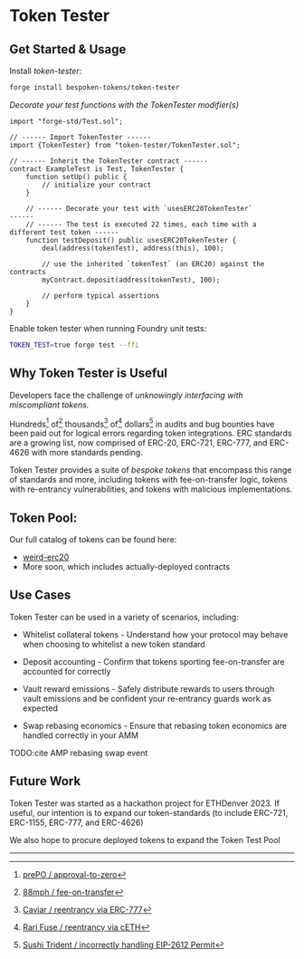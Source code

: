 # Token Tester

## Get Started & Usage

Install *token-tester*:

```bash
forge install bespoken-tokens/token-tester
```

*Decorate your test functions with the TokenTester modifier(s)*
```solidity
import "forge-std/Test.sol";

// ------ Import TokenTester ------
import {TokenTester} from "token-tester/TokenTester.sol";

// ------ Inherit the TokenTester contract ------
contract ExampleTest is Test, TokenTester {
    function setUp() public {
        // initialize your contract
    }
    
    // ------ Decorate your test with `usesERC20TokenTester`                       ------
    // ------ The test is executed 22 times, each time with a different test token ------
    function testDeposit() public usesERC20TokenTester {
        deal(address(tokenTest), address(this), 100);
        
        // use the inherited `tokenTest` (an ERC20) against the contracts
        myContract.deposit(address(tokenTest), 100);
        
        // perform typical assertions
    }
}
```

Enable token tester when running Foundry unit tests:
```bash
TOKEN_TEST=true forge test --ffi
```

## Why Token Tester is Useful
Developers face the challenge of *unknowingly interfacing with miscompliant tokens.*

Hundreds[^1] of[^2] thousands[^3] of[^4] dollars[^5]  in audits and bug bounties have been paid out for logical errors regarding token integrations. ERC standards are a growing list, now comprised of ERC-20, ERC-721, ERC-777, and ERC-4626 with more standards pending.

Token Tester provides a suite of *bespoke tokens* that encompass this range of standards and more, including tokens with fee-on-transfer logic, tokens with re-entrancy vulnerabilities, and tokens with malicious implementations.

## Token Pool:
Our full catalog of tokens can be found here:
- [weird-erc20](https://github.com/d-xo/weird-erc20)
- More soon, which includes actually-deployed contracts


## Use Cases
Token Tester can be used in a variety of scenarios, including:

- Whitelist collateral tokens - Understand how your protocol may behave when choosing to whitelist a new token standard

- Deposit accounting - Confirm that tokens sporting fee-on-transfer are accounted for correctly

- Vault reward emissions - Safely distribute rewards to users through vault emissions and be confident your re-entrancy guards work as expected

- Swap rebasing economics - Ensure that rebasing token economics are handled correctly in your AMM 

TODO:cite AMP rebasing swap event

## Future Work

Token Tester was started as a hackathon project for ETHDenver 2023. If useful, our intention is to expand our token-standards (to include ERC-721, ERC-1155, ERC-777, and ERC-4626)

We also hope to procure deployed tokens to expand the Token Test Pool


---

[^1]: [prePO / approval-to-zero](https://code4rena.com/reports/2022-03-prepo/#l-02-the-contract-should-approve0-first)
[^2]: [88mph / fee-on-transfer](https://code4rena.com/reports/2021-05-88mph/#m-01-incompatability-with-deflationary--fee-on-transfer-tokens)
[^3]: [Caviar / reentrancy via ERC-777](https://code4rena.com/reports/2022-12-caviar/#h-01-reentrancy-in-buy-function-for-erc777-tokens-allows-buying-funds-with-considerable-discount)
[^4]: [Rari Fuse / reentrancy via cETH](https://www.certik.com/resources/blog/6LiXVtPQ8q5AQfqOUPnTOS-revisiting-fei-protocol-incident)
[^5]: [Sushi Trident / incorrectly handling EIP-2612 Permit](https://code4rena.com/reports/2021-09-sushitrident-2#m-05-tridentnftpermit-should-always-check-recoveredaddress--0)
